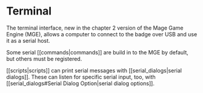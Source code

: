 # Terminal

The terminal interface, new in the chapter 2 version of the Mage Game Engine (MGE), allows a computer to connect to the badge over USB and use it as a serial host.

Some serial [[commands|commands]] are build in to the MGE by default, but others must be registered.

[[scripts|scripts]] can print serial messages with [[serial_dialogs|serial dialogs]]. These can listen for specific serial input, too, with [[serial_dialogs#Serial Dialog Option|serial dialog options]].
